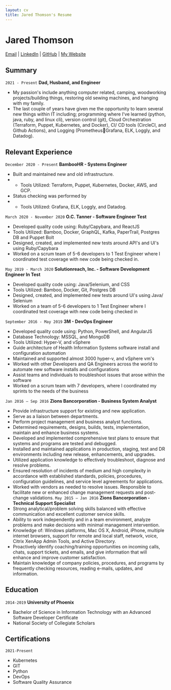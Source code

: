 ```yaml
---
layout: cv
title: Jared Thomson's Resume
---
```

# __Jared Thomson__

<div id="webaddress">
<a href="jaredt37@gmail.com">Email</a>
| <a href="https://www.linkedin.com/in/jaredthomson1987/">LinkedIn</a>
| <a href="https://github.com/jaredt87">GitHub</a>
| <a href="https://ammonnelson.glitch.me">My Website</a>
</div>

## Summary
`2021 - Present`
__Dad, Husband, and Engineer__
- My passion's include anything computer related, camping,
woodworking projects/building things, restoring old sewing machines,
and hanging with my family.
- The last couple of years have given me the opportunity to learn
several new things within IT including; programming where I've
learned (python, java, ruby, and linux cli), version control (git), Cloud
Orchestration (Terraform, Puppet, Kubernetes, and Docker), CI/
CD tools (CircleCI, and Github Actions), and Logging (PrometheusGrafana, ELK, Loggly, and Datadog).

## Relevant Experience
`December 2020 - Present`
__BambooHR - Systems Engineer__
- Built and maintained new and old infrastructure.
- - Tools Utilized: Terraform, Puppet, Kubernetes, Docker, AWS, and GCP.
- Status checking was performed by
- - Tools Utilized: Grafana, ELK, Loggly, and Datadog.

`March 2020 - November 2020`
__O.C. Tanner - Software Engineer Test__
- Developed quality code using: Ruby/Capybara, and ReactJS
- Tools Utilized: Bamboo, Docker, GraphQL, Kafka, PaperTrail, Postgres DB
and Puppet Bolt
- Designed, created, and implemented new tests around API's and UI's using
Ruby/Capybara
- Worked on a scrum team of 5-6 developers to 1 Test Engineer where I
coordinated test coverage with new code being checked in.

`May 2019 - March 2020`
__Solutionreach, Inc. - Software Development Engineer In Test__
- Developed quality code using: Java/Selenium, and CSS
- Tools Utilized: Bamboo, Docker, Git, Postgres DB
- Designed, created, and implemented new tests around UI's using Java/
Selenium
- Worked on a team of 5-6 developers to 1 Test Engineer where I coordinated
test coverage with new code being checked in

`September 2016 - May 2019`
__3M - DevOps Engineer__
- Developed quality code using: Python, PowerShell, and AngularJS
- Database Technology: MSSQL, and MongoDB
- Tools Utilized: Hyper-V, and vSphere
- Guide architecture of Health Information Systems software install and
configuration automation
- Maintained and supported almost 3000 hyper-v, and vSphere vm's
- Worked with other Developers and QA Engineers across the world to
automate new software installs and configurations
- Assist teams and individuals to troubleshoot issues that arose within the
software
- Worked on a scrum team with 7 developers, where I coordinated my sprints
to the needs of the business

`Jan 2016 – Sep 2016`
__Zions Bancorporation - Business System Analyst__
- Provide infrastructure support for existing and new application.
- Serve as a liaison between departments.
- Perform project management and business analyst functions.
- Determined requirements, designs, builds, tests, implementation, maintain and enhance business
systems.
- Developed and implemented comprehensive test plans to ensure that systems and programs are tested
and debugged.
- Installed and maintained applications in production, staging, test and DR environments including
new release, enhancements, and upgrades.
- Utilized application knowledge to effectively troubleshoot, diagnose and resolve problems.
- Ensured resolution of incidents of medium and high complexity in accordance with established
standards, policies, procedures, configuration guidelines, and service level agreements for applications.
- Worked with vendors as needed to resolve issues. Responsible to facilitate new or enhanced change
management requests and post-change validations.
`May 2015 – Jan 2016`
__Zions Bancorporation - Technical Support Specialist__
- Strong analytical/problem solving skills balanced with effective communication and excellent
customer service skills.
- Ability to work independently and in a team environment, analyze problems and make decisions with
minimal management intervention.
- Knowledge of: Windows platforms, Mac OS X, Android, iPhone, multiple internet browsers, support for
remote and local staff, network, voice, Citrix XenApp Admin Tools, and Active Directory.
- Proactively identify coaching/training opportunities on incoming calls, chats, support tickets, and emails,
and give information that will enhance and improve customer satisfaction.
- Maintain knowledge of company policies, procedures, and programs by frequently checking
resources, reading e-mails, updates, and information.

## Education
`2014-2019`
__University of Phoenix__
- Bachelor of Science in Information Technology with an Advanced Software Developer Certificate
- National Society of Collegiate Scholars

## Certifications
`2021-Present`
- Kubernetes
- GIT
- Python
- DevOps
- Software Quality Assurance
